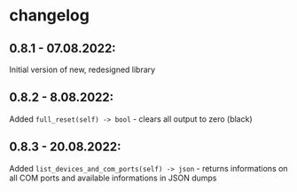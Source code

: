 # changelog

## 0.8.1 - 07.08.2022:
Initial version of new, redesigned library

## 0.8.2 - 8.08.2022:
Added `full_reset(self) -> bool` - clears all output to zero (black)

## 0.8.3 - 20.08.2022:
Added `list_devices_and_com_ports(self) -> json` - returns informations on all COM ports and available informations in JSON dumps
